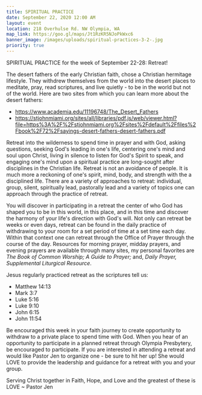 ```yaml
---
title: SPIRITUAL PRACTICE
date: September 22, 2020 12:00 AM
layout: event
location: 218 Overhulse Rd. NW Olympia, WA
map_link: https://goo.gl/maps/Jt1RzKR5NJoPkWxc6
banner_image: /images/uploads/spiritual-practices-3-2-.jpg
priority: true
---
```

SPIRITUAL PRACTICE for the week of September 22-28: Retreat!

The desert fathers of the early Christian faith, chose a Christian hermitage lifestyle. They withdrew themselves from the world into the desert places to meditate, pray, read scriptures, and live quietly - to be in the world but not of the world. Here are two sites from which you can learn more about the desert fathers:

* <https://www.academia.edu/11196748/The_Desert_Fathers>
* <https://stjohnmiami.org/sites/all/libraries/pdf.js/web/viewer.html?file=https%3A%2F%2Fstjohnmiami.org%2Fsites%2Fdefault%2Ffiles%2Fbook%2F72%2Fsayings-desert-fathers-desert-fathers.pdf>

Retreat into the wilderness to spend time in prayer and with God, asking questions, seeking God's leading in one's life, centering one's mind and soul upon Christ, living in silence to listen for God's Spirit to speak, and engaging one's mind upon a spiritual practice are long-sought after disciplines in the Christian life.  Retreat is not an avoidance of people. It is much more a reckoning of one's spirit, mind, body, and strength with the a disciplined life. There are a variety of approaches to retreat: individual, group, silent, spiritually lead, pastorally lead and a variety of topics one can approach through the practice of retreat.

You will discover in participating in a retreat the center of who God has shaped you to be in this world, in this place, and in this time and discover the harmony of your life's direction with God's will.  Not only can retreat be weeks or even days, retreat can be found in the daily practice of withdrawing to your room for a set period of time at a set time each day.  Within that context one can retreat through the Office of Prayer through the course of the day. Resources for morning prayer, midday prayers, and evening prayers are available through many sites, my personal favorites are *The Book of Common Worship; A Guide to Prayer;* and, *Daily Prayer, Supplemental Liturgical Resource*. 

Jesus regularly practiced retreat as the scriptures tell us:

* Matthew 14:13
* Mark 3:7
* Luke 5:16
* Luke 9:10
* John 6:15
* John 11:54

Be encouraged this week in your faith journey to create opportunity to withdraw to a private place to spend time with God. When you hear of an opportunity to participate in a planned retreat through Olympia Presbytery, be encouraged to participate. If you are interested in attending a retreat and would like Pastor Jen to organize one - be sure to hit her up! She would LOVE to provide the leadership and guidance for a retreat with you and your group. 

Serving Christ together in Faith, Hope, and Love and the greatest of these is LOVE ~ Pastor Jen